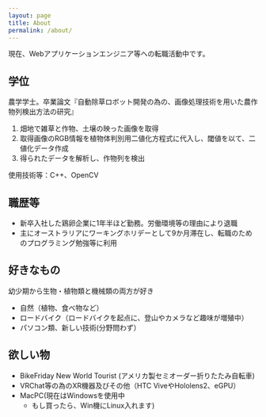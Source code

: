 ```yaml
---
layout: page
title: About
permalink: /about/
---
```


現在、Webアプリケーションエンジニア等への転職活動中です。

## 学位
農学学士。卒業論文『自動除草ロボット開発の為の、画像処理技術を用いた農作物列検出方法の研究』

1. 畑地で雑草と作物、土壌の映った画像を取得
2. 取得画像のRGB情報を植物体判別用二値化方程式に代入し、閾値を以て、二値化データ作成
3. 得られたデータを解析し、作物列を検出

使用技術等：C++、OpenCV

## 職歴等
- 新卒入社した鶏卵企業に1年半ほど勤務。労働環境等の理由により退職
- 主にオーストラリアにワーキングホリデーとして9か月滞在し、転職のためのプログラミング勉強等に利用

## 好きなもの
幼少期から生物・植物類と機械類の両方が好き

- 自然（植物、食べ物など）
- ロードバイク（ロードバイクを起点に、登山やカメラなど趣味が増殖中）
- パソコン類、新しい技術(分野問わず）

## 欲しい物
- BikeFriday New World Tourist (アメリカ製セミオーダー折りたたみ自転車)
- VRChat等の為のXR機器及びその他（HTC ViveやHololens2、eGPU）
- MacPC(現在はWindowsを使用中
  - もし買ったら、Win機にLinux入れます)
